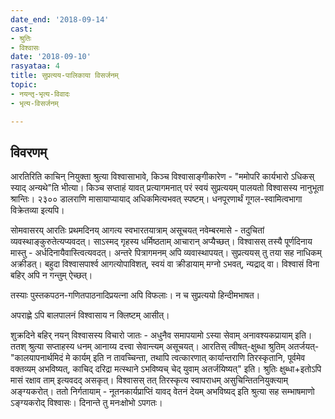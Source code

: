 ```yaml
---
date_end: '2018-09-14'
cast:
- श्रुतिः
- विश्वासः
date: '2018-09-10'
rasyataa: 4
title: सुप्रत्यय-पालिकाया विसर्जनम्
topic:
- नयन्तृ-भृत्य-विवादः
- भृत्य-विसर्जनम्

---
```


## विवरणम्
आरतिरिति काचिन् नियुक्ता श्रुत्या विश्वासाभावे, किञ्च विश्वासाङ्गीकारेण - "ममोपरि कार्यभारो ऽधिकस् स्याद् अन्यथे"ति भीत्या। किञ्च सप्ताहं यावत् प्रत्यागमनात् परं स्वयं सुप्रत्ययम् पालयतो विश्वासस्य नानुभूता श्रान्तिः। २३०० डालराणि मासायाप्यायाद् अधिकमित्यभवत् स्पष्टम्। धनपूरणार्थं गूगल-स्वामित्वभागा विक्रेतव्या इत्यपि।

सोमवासरय् आरतिः प्रथमदिनय् आगत्य स्वभारतयात्राम् असूचयत् नवेम्बरमासे - तदुचितां व्यवस्थाङ्कुरुतेत्यप्यवदत्। साऽस्मद् गृहस्य धर्मिष्ठताम् आचारान् अप्यैच्छत्। विश्वासस् तस्यै पूर्णदिनाय मास्तु - अर्धदिनायैवास्त्वित्यवदत्। अन्तरे पित्रागमनम् अपि व्यवास्थापयत्। सुप्रत्ययस् तु तया सह नाधिकम् अक्रीडत्। बहुदा विश्वासपार्श्व आगत्योपाविशत्, स्वयं वा क्रीडायाम् मग्नो ऽभवत्, न्यद्राद् वा। विश्वासं विना बहिर् अपि न गन्तुम् ऐच्छत्।

तस्याः‌ पुस्तकपठन-गणितपाठनादिप्रयत्ना अपि विफलाः। न च सुप्रत्ययो हिन्दीमभाषत। 

अपराह्णे ऽपि बालपालनं विश्वासाय न क्लिष्टम् आसीत्। 


शुक्रदिने बहिर् नयन् विश्वासस्य विचारो जातः - अधुनैव समापयामो ऽस्या सेवाम् अनावश्यकप्रायाम् इति। ततश् श्रुत्या सप्ताहस्य धनम् आनाय्य दत्त्वा सेवान्त्यम् असूचयत्। आरतिस् त्वीषत्-क्षुब्धा श्रुतिम् अतर्जयत्- "कालयापनार्थमिदं मे कार्यम् इति न तावच्चिन्ता, तथापि त्वत्कारणात् कार्यान्तराणि तिरस्कृतानि, पूर्वमेव वक्तव्यम् अभविष्यत्, काचिद् दरिद्रा मत्स्थाने ऽभविष्यच् चेद् युवाम् अतर्जयिष्यत्" इति। श्रुतिः क्षुब्धा+इतोऽपि मासं रक्षाव ताम् इत्यवदद् असकृत्। विश्वासस् तत् तिरस्कृत्य स्वापराधम् असुचिन्तितनियुक्त्याम् अङ्ग्यकरोत्। ततो निर्गतायाम् - नूतनकार्यप्राप्तिं यावद् वेतनं देयम् अभविष्यद् इति श्रुत्या सह सम्भाषमाणो ऽङ्ग्यकरोद् विश्वासः। दिनान्ते तु मनःक्षोभो ऽपगतः।

